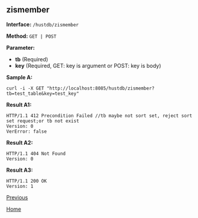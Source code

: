 ## zismember ##

**Interface:** `/hustdb/zismember`

**Method:** `GET | POST`

**Parameter:** 

*  **tb** (Required)  
*  **key** (Required, GET: key is argument or POST: key is body)   

**Sample A:**

    curl -i -X GET "http://localhost:8085/hustdb/zismember?tb=test_table&key=test_key"

**Result A1:**

	HTTP/1.1 412 Precondition Failed //tb maybe not sort set, reject sort set request;or tb not exist
	Version: 0
	VerError: false

**Result A2:**

	HTTP/1.1 404 Not Found
	Version: 0
	
**Result A3:**

	HTTP/1.1 200 OK
	Version: 1

[Previous](../hustdb.md)

[Home](../../../index.md)